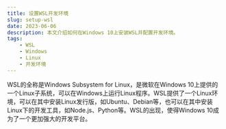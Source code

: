 ```yaml
---
title: 设置WSL开发环境
slug: setup-wsl
date: 2023-06-06
description: 本文介绍如何在Windows 10上安装WSL并配置开发环境。
tags:
    - WSL
    - Windows
    - Linux
    - 开发环境
---
```


WSL的全称是Windows Subsystem for Linux，是微软在Windows 10上提供的一个Linux子系统，可以在Windows上运行Linux程序。WSL提供了一个Linux环境，可以在其中安装Linux发行版，如Ubuntu、Debian等，也可以在其中安装Linux下的开发工具，如Node.js、Python等。WSL的出现，使得Windows 10成为了一个更加强大的开发平台。